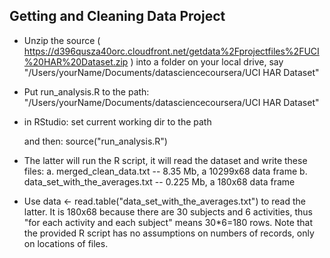 ## Getting and Cleaning Data Project
* Unzip the source
  ( https://d396qusza40orc.cloudfront.net/getdata%2Fprojectfiles%2FUCI%20HAR%20Dataset.zip )
  into a folder on your local drive, say "/Users/yourName/Documents/datasciencecoursera/UCI HAR Dataset"

* Put run_analysis.R to the path:  "/Users/yourName/Documents/datasciencecoursera/UCI HAR Dataset"

* in RStudio: set current working dir to the path

  and then: source("run_analysis.R")

* The latter will run the R script, it will read the dataset and write these files:
  a. merged_clean_data.txt  -- 8.35 Mb, a 10299x68 data frame
  b. data_set_with_the_averages.txt  -- 0.225 Mb, a 180x68 data frame

* Use data <- read.table("data_set_with_the_averages.txt") to read the latter.
  It is 180x68 because there are 30 subjects and 6 activities,
  thus "for each activity and each subject" means 30*6=180 rows.
  Note that the provided R script has no assumptions on numbers of records,
  only on locations of files.
